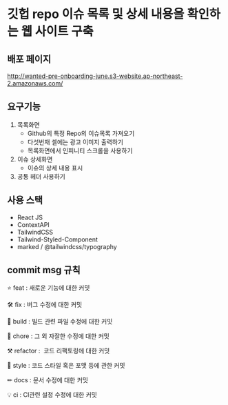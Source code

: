 # 깃헙 repo 이슈 목록 및 상세 내용을 확인하는 웹 사이트 구축

## 배포 페이지

http://wanted-pre-onboarding-june.s3-website.ap-northeast-2.amazonaws.com/

## 요구기능 

1. 목록화면
    - Github의 특정 Repo의 이슈목록 가져오기
    - 다섯번재 셀에는 광고 이미지 출력하기
    - 목록화면에서 인피니티 스크롤을 사용하기
2. 이슈 상세화면
    - 이슈의 상세 내용 표시
3. 공통 헤더 사용하기

## 사용 스택

- React JS
- ContextAPI
- TailwindCSS
- Tailwind-Styled-Component
- marked / @tailwindcss/typography

## commit msg 규칙

⭐ feat : 새로운 기능에 대한 커밋

🛠 fix : 버그 수정에 대한 커밋

🧱 build : 빌드 관련 파일 수정에 대한 커밋

👏 chore : 그 외 자잘한 수정에 대한 커밋

⚒ refactor :  코드 리팩토링에 대한 커밋

🎨 style : 코드 스타일 혹은 포맷 등에 관한 커밋

✏ docs : 문서 수정에 대한 커밋

💡 ci : CI관련 설정 수정에 대한 커밋
